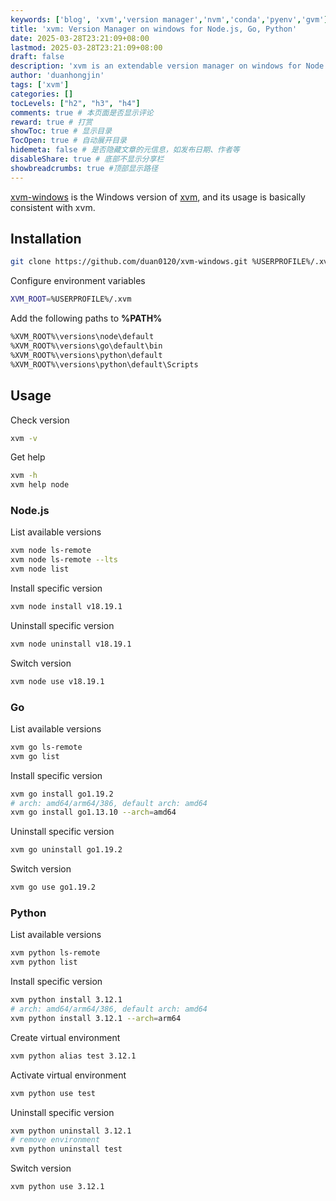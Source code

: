 ```yaml
---
keywords: ['blog', 'xvm','version manager','nvm','conda','pyenv','gvm']
title: 'xvm: Version Manager on windows for Node.js, Go, Python'
date: 2025-03-28T23:21:09+08:00
lastmod: 2025-03-28T23:21:09+08:00
draft: false
description: 'xvm is an extendable version manager on windows for Node.js, Go, and Python. Learn to manage multiple language versions with this open-source tool.'
author: 'duanhongjin'
tags: ['xvm']
categories: []
tocLevels: ["h2", "h3", "h4"]
comments: true # 本页面是否显示评论
reward: true # 打赏
showToc: true # 显示目录
TocOpen: true # 自动展开目录
hidemeta: false # 是否隐藏文章的元信息，如发布日期、作者等
disableShare: true # 底部不显示分享栏
showbreadcrumbs: true #顶部显示路径
---
```


[xvm-windows](https://github.com/duan0120/xvm-windows) is the Windows version of [xvm](../xvm), and its usage is basically consistent with xvm.

## Installation

```bash
git clone https://github.com/duan0120/xvm-windows.git %USERPROFILE%/.xvm
```

Configure environment variables

```bash
XVM_ROOT=%USERPROFILE%/.xvm
```

Add the following paths to **%PATH%**

```bash
%XVM_ROOT%\versions\node\default
%XVM_ROOT%\versions\go\default\bin
%XVM_ROOT%\versions\python\default
%XVM_ROOT%\versions\python\default\Scripts
```

## Usage

Check version

```bash
xvm -v
```

Get help

```bash
xvm -h
xvm help node
```

### Node.js

List available versions

```bash
xvm node ls-remote
xvm node ls-remote --lts
xvm node list
```

Install specific version

```bash
xvm node install v18.19.1
```

Uninstall specific version

```bash
xvm node uninstall v18.19.1
```

Switch version

```bash
xvm node use v18.19.1
```

### Go

List available versions

```bash
xvm go ls-remote
xvm go list
```

Install specific version

```bash
xvm go install go1.19.2
# arch: amd64/arm64/386, default arch: amd64
xvm go install go1.13.10 --arch=amd64
```

Uninstall specific version

```bash
xvm go uninstall go1.19.2
```

Switch version

```bash
xvm go use go1.19.2
```

### Python

List available versions

```bash
xvm python ls-remote
xvm python list
```

Install specific version

```bash
xvm python install 3.12.1
# arch: amd64/arm64/386, default arch: amd64
xvm python install 3.12.1 --arch=arm64
```

Create virtual environment

```bash
xvm python alias test 3.12.1
```

Activate virtual environment

```bash
xvm python use test
```

Uninstall specific version

```bash
xvm python uninstall 3.12.1
# remove environment
xvm python uninstall test
```

Switch version

```bash
xvm python use 3.12.1
```
